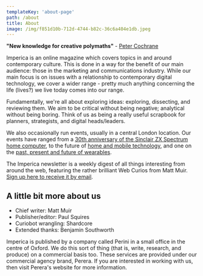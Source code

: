 ```yaml
---
templateKey: 'about-page'
path: /about
title: About
image: /img/f851d10b-712d-4744-b82c-36c6a404e1db.jpeg
---
```

**"New knowledge for creative polymaths"** - [Peter Cochrane](https://www.imperica.com/en/peter-cochrane-ambient-intelligence)

Imperica is an online magazine which covers topics in and around contemporary culture. This is done in a way for the benefit of our main audience: those in the marketing and communications industry. While our main focus is on issues with a relationship to contemporary digital technology, we cover a wider range - pretty much anything concerning the life (lives?) we live today comes into our range.

Fundamentally, we're all about exploring ideas: exploring, dissecting, and reviewing them. We aim to be critical without being negative; analytical without being boring. Think of us as being a really useful scrapbook for planners, strategists, and digital heads/leaders.

We also occasionally run events, usually in a central London location. Our events have ranged from a [30th anniversary of the Sinclair ZX Spectrum home computer](https://www.imperica.com/en/horizons-the-sinclair-zx-spectrum-at-30), to the future of [home and mobile technology,](https://www.imperica.com/en/mirror-mirror) and one on the [past, present and future of wearables](https://www.imperica.com/en/wearable-horizons).

The Imperica newsletter is a weekly digest of all things interesting from around the web, featuring the rather brilliant Web Curios from Matt Muir. [Sign up here to receive it by email](https://www.imperica.com/en/newsletter). 

## A little bit more about us

* Chief writer: Matt Muir
* Publisher/editor: Paul Squires
* Curiobot wrangling: Shardcore
* Extended thanks: Benjamin Southworth

Imperica is published by a company called Perini in a small office in the centre of Oxford. We do this sort of thing (that is, write, research, and produce) on a commercial basis too. These services are provided under our commercial agency brand, Perera. If you are interested in working with us, then visit Perera's website for more information.
